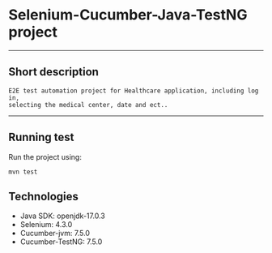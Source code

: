 # Selenium-Cucumber-Java-TestNG project

--------------
Short description
--------------

```
E2E test automation project for Healthcare application, including log in, 
selecting the medical center, date and ect..
```

--------------
Running test
--------------
Run the project using:

```
mvn test
```


## Technologies
* Java SDK:        openjdk-17.0.3
* Selenium:		   4.3.0
* Cucumber-jvm:	   7.5.0
* Cucumber-TestNG: 7.5.0

